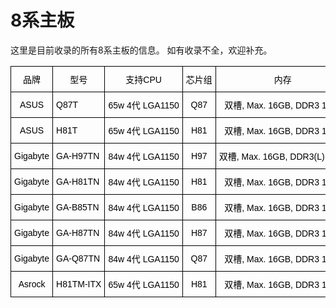 # 8系主板

这里是目前收录的所有8系主板的信息。
如有收录不全，欢迎补充。

<style type="text/css">
.tg  {border-collapse:collapse;border-spacing:0;}
.tg td{border-color:black;border-style:solid;border-width:1px;font-family:Arial, sans-serif;font-size:14px;
  overflow:hidden;padding:10px 5px;word-break:keep-all;white-space:nowrap;}
.tg th{border-color:black;border-style:solid;border-width:1px;font-family:Arial, sans-serif;font-size:14px;
  font-weight:normal;overflow:hidden;padding:10px 5px;word-break:keep-all;white-space:nowrap;}
.tg .tg-cly1{text-align:left;vertical-align:middle}
.tg .tg-baqh{text-align:center;vertical-align:top}
.tg .tg-nrix{text-align:center;vertical-align:middle}
.tg .tg-stis{color:#333;text-align:center;vertical-align:top}
</style>
<table class="tg">
<thead>
  <tr>
    <th class="tg-nrix"><span style="font-weight:400;font-style:normal;text-decoration:none;color:black">品牌</span></th>
    <th class="tg-nrix"><span style="font-weight:400;font-style:normal;text-decoration:none;color:black">型号</span></th>
    <th class="tg-nrix"><span style="font-weight:400;font-style:normal;text-decoration:none;color:black">支持CPU</span></th>
    <th class="tg-nrix"><span style="font-weight:400;font-style:normal;text-decoration:none;color:black">芯片组</span></th>
    <th class="tg-nrix"><span style="font-weight:400;font-style:normal;text-decoration:none;color:black">内存</span></th>
    <th class="tg-nrix"><span style="font-weight:400;font-style:normal;text-decoration:none;color:black">通道</span></th>
    <th class="tg-nrix"><span style="font-weight:400;font-style:normal;text-decoration:none;color:black">HDMI接口</span></th>
    <th class="tg-nrix"><span style="font-weight:400;font-style:normal;text-decoration:none;color:black">DP接口</span></th>
    <th class="tg-nrix"><span style="font-weight:400;font-style:normal;text-decoration:none;color:black">其他显示接口</span></th>
    <th class="tg-nrix"><span style="font-weight:400;font-style:normal;text-decoration:none;color:black">LAN</span></th>
    <th class="tg-baqh"> <span style="font-weight:400;font-style:normal;text-decoration:none;color:black">PCI Express</span> </th>
    <th class="tg-nrix"><span style="font-weight:400;font-style:normal;text-decoration:none;color:black">WIFI/BT</span></th>
    <th class="tg-nrix"><span style="font-weight:400;font-style:normal;text-decoration:none;color:black">M.2 规格</span></th>
    <th class="tg-nrix"><span style="font-weight:400;font-style:normal;text-decoration:none;color:black">速度</span></th>
    <th class="tg-nrix"><span style="font-weight:400;font-style:normal;text-decoration:none;color:black">mini PCIe/mSATA</span></th>
    <th class="tg-nrix"><span style="font-weight:400;font-style:normal;text-decoration:none;color:black">SATA</span></th>
    <th class="tg-nrix"><span style="font-weight:400;font-style:normal;text-decoration:none;color:black">USB 3</span></th>
    <th class="tg-nrix"><span style="font-weight:400;font-style:normal;text-decoration:none;color:black">USB 2</span></th>
    <th class="tg-nrix"><span style="font-weight:400;font-style:normal;text-decoration:none;color:black">其他</span></th>
    <th class="tg-nrix"><span style="font-weight:400;font-style:normal;text-decoration:none;color:black">备注</span></th>
  </tr>
</thead>
<tbody>
  <tr>
    <td class="tg-nrix"><span style="font-weight:400;font-style:normal;text-decoration:none;color:black">ASUS</span></td>
    <td class="tg-cly1"><span style="font-weight:400;font-style:normal;text-decoration:none;color:black">Q87T</span></td>
    <td class="tg-cly1"><span style="font-weight:400;font-style:normal;text-decoration:none;color:black">65w 4代 LGA1150</span></td>
    <td class="tg-nrix"><span style="font-weight:400;font-style:normal;text-decoration:none;color:black">Q87</span></td>
    <td class="tg-nrix"><span style="font-weight:400;font-style:normal;text-decoration:none;color:black">双槽, Max. 16GB, DDR3 1600</span>  </td>
    <td class="tg-nrix"><span style="font-weight:400;font-style:normal;text-decoration:none;color:black">双</span></td>
    <td class="tg-nrix"><span style="font-weight:400;font-style:normal;text-decoration:none;color:black">1 x HDMI 1.4b </span></td>
    <td class="tg-nrix"><span style="font-weight:400;font-style:normal;text-decoration:none;color:black">1 x DP 1.2</span></td>
    <td class="tg-nrix"><span style="font-weight:400;font-style:normal;text-decoration:none;color:black">1 x LVDS </span></td>
    <td class="tg-nrix"><span style="font-weight:400;font-style:normal;text-decoration:none;color:black">1 x RTL8111G + 1 x I217LM</span></td>
    <td class="tg-nrix"><span style="font-weight:400;font-style:normal;text-decoration:none;color:black">1 x PCIE 3.0 x4</span></td>
    <td class="tg-nrix"><span style="font-weight:400;font-style:normal;text-decoration:none;color:black">1 x mini PCIe (半高)</span></td>
    <td class="tg-stis"><span style="font-weight:400;font-style:normal;text-decoration:none;color:#333">无</span></td>
    <td class="tg-stis"><span style="font-weight:400;font-style:normal;text-decoration:none;color:#333">无</span></td>
    <td class="tg-nrix"><span style="font-weight:400;font-style:normal;text-decoration:none;color:black">1 x mini PCIe (全高)</span></td>
    <td class="tg-nrix"><span style="font-weight:400;font-style:normal;text-decoration:none;color:black">4 x SATA 6Gb/s</span></td>
    <td class="tg-nrix"><span style="font-weight:400;font-style:normal;text-decoration:none;color:black">3.0 x4</span></td>
    <td class="tg-nrix"><span style="font-weight:400;font-style:normal;text-decoration:none;color:black">无</span></td>
    <td class="tg-nrix"><span style="font-weight:400;font-style:normal;text-decoration:none;color:black">Intel vPro</span></td>
    <td class="tg-nrix"></td>
  </tr>
  <tr>
    <td class="tg-nrix"><span style="font-weight:400;font-style:normal;text-decoration:none;color:black">ASUS</span></td>
    <td class="tg-cly1"><span style="font-weight:400;font-style:normal;text-decoration:none;color:black">H81T</span></td>
    <td class="tg-cly1"><span style="font-weight:400;font-style:normal;text-decoration:none;color:black">65w 4代 LGA1150</span></td>
    <td class="tg-nrix"><span style="font-weight:400;font-style:normal;text-decoration:none;color:black">H81</span></td>
    <td class="tg-nrix"><span style="font-weight:400;font-style:normal;text-decoration:none;color:black">双槽, Max. 16GB, DDR3 1600</span>  </td>
    <td class="tg-nrix"><span style="font-weight:400;font-style:normal;text-decoration:none;color:black">双</span></td>
    <td class="tg-nrix"><span style="font-weight:400;font-style:normal;text-decoration:none;color:black">1 x HDMI 1.4b </span></td>
    <td class="tg-nrix"><span style="font-weight:400;font-style:normal;text-decoration:none;color:black">1 x DP 1.2</span></td>
    <td class="tg-nrix"><span style="font-weight:400;font-style:normal;text-decoration:none;color:black">1 x LVDS </span></td>
    <td class="tg-nrix"><span style="font-weight:400;font-style:normal;text-decoration:none;color:black">1 x RTL8111G</span></td>
    <td class="tg-nrix"><span style="font-weight:400;font-style:normal;text-decoration:none;color:black">无</span></td>
    <td class="tg-nrix"><span style="font-weight:400;font-style:normal;text-decoration:none;color:black">1 x mini PCIe (半高)</span></td>
    <td class="tg-stis"><span style="font-weight:400;font-style:normal;text-decoration:none;color:#333">无</span></td>
    <td class="tg-stis"><span style="font-weight:400;font-style:normal;text-decoration:none;color:#333">无</span></td>
    <td class="tg-nrix"><span style="font-weight:400;font-style:normal;text-decoration:none;color:black">1 x mini PCIe (全高)</span></td>
    <td class="tg-nrix"><span style="font-weight:400;font-style:normal;text-decoration:none;color:black">1 x SATA 6Gb/s</span>  <span style="font-weight:400;font-style:normal;text-decoration:none;color:black">1x SATA 3Gb/s</span> </td>
    <td class="tg-nrix"><span style="font-weight:400;font-style:normal;text-decoration:none;color:black">3.0 x2</span></td>
    <td class="tg-nrix"><span style="font-weight:400;font-style:normal;text-decoration:none;color:black">2.0 x2</span></td>
    <td class="tg-nrix"></td>
    <td class="tg-nrix"></td>
  </tr>
  <tr>
    <td class="tg-nrix"><span style="font-weight:400;font-style:normal;text-decoration:none;color:black">Gigabyte</span></td>
    <td class="tg-cly1"><span style="font-weight:400;font-style:normal;text-decoration:none;color:black">GA-H97TN</span>  </td>
    <td class="tg-cly1"><span style="font-weight:400;font-style:normal;text-decoration:none;color:black">84w 4代 LGA1150</span></td>
    <td class="tg-nrix"><span style="font-weight:400;font-style:normal;text-decoration:none;color:black">H97</span></td>
    <td class="tg-nrix"><span style="font-weight:400;font-style:normal;text-decoration:none;color:black">双槽, Max. 16GB, DDR3(L) 1600</span>  </td>
    <td class="tg-nrix"><span style="font-weight:400;font-style:normal;text-decoration:none;color:black">双</span></td>
    <td class="tg-nrix"><span style="font-weight:400;font-style:normal;text-decoration:none;color:black">1 x HDMI 1.4b </span></td>
    <td class="tg-nrix"><span style="font-weight:400;font-style:normal;text-decoration:none;color:black">1 x DP 1.2</span></td>
    <td class="tg-nrix"><span style="font-weight:400;font-style:normal;text-decoration:none;color:black">1 x LVDS </span></td>
    <td class="tg-nrix"><span style="font-weight:400;font-style:normal;text-decoration:none;color:black">1 x Realtek 千兆</span>  </td>
    <td class="tg-nrix"><span style="font-weight:400;font-style:normal;text-decoration:none;color:black">1 x PCIE 3.0 x4</span></td>
    <td class="tg-nrix"><span style="font-weight:400;font-style:normal;text-decoration:none;color:black">1 x mini PCIe (半高)</span></td>
    <td class="tg-stis"><span style="font-weight:400;font-style:normal;text-decoration:none;color:#333">无</span></td>
    <td class="tg-stis"><span style="font-weight:400;font-style:normal;text-decoration:none;color:#333">无</span></td>
    <td class="tg-nrix"><span style="font-weight:400;font-style:normal;text-decoration:none;color:black">1 x mSATA (全高)</span></td>
    <td class="tg-nrix"><span style="font-weight:400;font-style:normal;text-decoration:none;color:black">4 x SATA 6Gb/s</span></td>
    <td class="tg-nrix"><span style="font-weight:400;font-style:normal;text-decoration:none;color:black">3.0 x4</span></td>
    <td class="tg-nrix"><span style="font-weight:400;font-style:normal;text-decoration:none;color:black">无</span></td>
    <td class="tg-nrix"></td>
    <td class="tg-nrix"></td>
  </tr>
  <tr>
    <td class="tg-nrix"><span style="font-weight:400;font-style:normal;text-decoration:none;color:black">Gigabyte</span></td>
    <td class="tg-cly1"><span style="font-weight:400;font-style:normal;text-decoration:none;color:black">GA-H81TN</span> </td>
    <td class="tg-cly1"><span style="font-weight:400;font-style:normal;text-decoration:none;color:black">84w 4代 LGA1150</span></td>
    <td class="tg-nrix"><span style="font-weight:400;font-style:normal;text-decoration:none;color:black">H81</span></td>
    <td class="tg-nrix"><span style="font-weight:400;font-style:normal;text-decoration:none;color:black">双槽, Max. 16GB, DDR3 1600</span>  </td>
    <td class="tg-nrix"><span style="font-weight:400;font-style:normal;text-decoration:none;color:black">双</span></td>
    <td class="tg-nrix"><span style="font-weight:400;font-style:normal;text-decoration:none;color:black">1 x HDMI 1.4b </span></td>
    <td class="tg-nrix"><span style="font-weight:400;font-style:normal;text-decoration:none;color:black">1 x DP 1.2</span></td>
    <td class="tg-nrix"><span style="font-weight:400;font-style:normal;text-decoration:none;color:black">1 x LVDS </span></td>
    <td class="tg-nrix"><span style="font-weight:400;font-style:normal;text-decoration:none;color:black">1 x Realtek 千兆</span>  </td>
    <td class="tg-nrix"><span style="font-weight:400;font-style:normal;text-decoration:none;color:black">1 x PCIE 3.0 x4</span></td>
    <td class="tg-nrix"><span style="font-weight:400;font-style:normal;text-decoration:none;color:black">1 x mini PCIe (半高)</span></td>
    <td class="tg-stis"><span style="font-weight:400;font-style:normal;text-decoration:none;color:#333">无</span></td>
    <td class="tg-stis"><span style="font-weight:400;font-style:normal;text-decoration:none;color:#333">无</span></td>
    <td class="tg-nrix"><span style="font-weight:400;font-style:normal;text-decoration:none;color:black">1 x mSATA (全高)</span></td>
    <td class="tg-nrix"><span style="font-weight:400;font-style:normal;text-decoration:none;color:black">2 x SATA 6Gb/s</span>  <span style="font-weight:400;font-style:normal;text-decoration:none;color:black">1 x SATA 3Gb/s</span> </td>
    <td class="tg-nrix"><span style="font-weight:400;font-style:normal;text-decoration:none;color:black">3.0 x2</span></td>
    <td class="tg-nrix"><span style="font-weight:400;font-style:normal;text-decoration:none;color:black">2.0 x2</span></td>
    <td class="tg-nrix"></td>
    <td class="tg-nrix"></td>
  </tr>
  <tr>
    <td class="tg-nrix"><span style="font-weight:400;font-style:normal;text-decoration:none;color:black">Gigabyte</span></td>
    <td class="tg-cly1"><span style="font-weight:400;font-style:normal;text-decoration:none;color:black">GA-B85TN</span> </td>
    <td class="tg-cly1"><span style="font-weight:400;font-style:normal;text-decoration:none;color:black">84w 4代 LGA1150</span></td>
    <td class="tg-nrix"><span style="font-weight:400;font-style:normal;text-decoration:none;color:black">B86</span></td>
    <td class="tg-nrix"><span style="font-weight:400;font-style:normal;text-decoration:none;color:black">双槽, Max. 16GB, DDR3 1600</span>  </td>
    <td class="tg-nrix"><span style="font-weight:400;font-style:normal;text-decoration:none;color:black">双</span></td>
    <td class="tg-nrix"><span style="font-weight:400;font-style:normal;text-decoration:none;color:black">1 x HDMI 1.4b </span></td>
    <td class="tg-nrix"><span style="font-weight:400;font-style:normal;text-decoration:none;color:black">1 x DP 1.2</span></td>
    <td class="tg-nrix"><span style="font-weight:400;font-style:normal;text-decoration:none;color:black">1 x LVDS </span></td>
    <td class="tg-nrix"><span style="font-weight:400;font-style:normal;text-decoration:none;color:black">1 x Realtek 千兆</span>  </td>
    <td class="tg-nrix"><span style="font-weight:400;font-style:normal;text-decoration:none;color:black">1 x PCIE 3.0 x4</span></td>
    <td class="tg-nrix"><span style="font-weight:400;font-style:normal;text-decoration:none;color:black">1 x mini PCIe (半高)</span></td>
    <td class="tg-stis"><span style="font-weight:400;font-style:normal;text-decoration:none;color:#333">无</span></td>
    <td class="tg-stis"><span style="font-weight:400;font-style:normal;text-decoration:none;color:#333">无</span></td>
    <td class="tg-nrix"><span style="font-weight:400;font-style:normal;text-decoration:none;color:black">1 x mSATA (全高)</span></td>
    <td class="tg-nrix"><span style="font-weight:400;font-style:normal;text-decoration:none;color:black">3 x SATA 6Gb/s</span></td>
    <td class="tg-nrix"><span style="font-weight:400;font-style:normal;text-decoration:none;color:black">3.0 x4</span></td>
    <td class="tg-nrix"><span style="font-weight:400;font-style:normal;text-decoration:none;color:black">无</span></td>
    <td class="tg-nrix"></td>
    <td class="tg-nrix"></td>
  </tr>
  <tr>
    <td class="tg-nrix"><span style="font-weight:400;font-style:normal;text-decoration:none;color:black">Gigabyte</span></td>
    <td class="tg-cly1"><span style="font-weight:400;font-style:normal;text-decoration:none;color:black">GA-H87TN</span> </td>
    <td class="tg-cly1"><span style="font-weight:400;font-style:normal;text-decoration:none;color:black">84w 4代 LGA1150</span></td>
    <td class="tg-nrix"><span style="font-weight:400;font-style:normal;text-decoration:none;color:black">H87</span></td>
    <td class="tg-nrix"><span style="font-weight:400;font-style:normal;text-decoration:none;color:black">双槽, Max. 16GB, DDR3 1600</span>  </td>
    <td class="tg-nrix"><span style="font-weight:400;font-style:normal;text-decoration:none;color:black">双</span></td>
    <td class="tg-nrix"><span style="font-weight:400;font-style:normal;text-decoration:none;color:black">1 x HDMI 1.4b </span></td>
    <td class="tg-nrix"><span style="font-weight:400;font-style:normal;text-decoration:none;color:black">1 x DP 1.2</span></td>
    <td class="tg-nrix"><span style="font-weight:400;font-style:normal;text-decoration:none;color:black">1 x LVDS </span></td>
    <td class="tg-nrix"><span style="font-weight:400;font-style:normal;text-decoration:none;color:black">1 x Realtek 千兆</span>  </td>
    <td class="tg-nrix"><span style="font-weight:400;font-style:normal;text-decoration:none;color:black">1 x PCIE 3.0 x4</span></td>
    <td class="tg-nrix"><span style="font-weight:400;font-style:normal;text-decoration:none;color:black">1 x mini PCIe (半高)</span></td>
    <td class="tg-stis"><span style="font-weight:400;font-style:normal;text-decoration:none;color:#333">无</span></td>
    <td class="tg-stis"><span style="font-weight:400;font-style:normal;text-decoration:none;color:#333">无</span></td>
    <td class="tg-nrix"><span style="font-weight:400;font-style:normal;text-decoration:none;color:black">1 x mSATA (全高)</span></td>
    <td class="tg-nrix"><span style="font-weight:400;font-style:normal;text-decoration:none;color:black">4 x SATA 6Gb/s</span></td>
    <td class="tg-nrix"><span style="font-weight:400;font-style:normal;text-decoration:none;color:black">3.0 x4</span></td>
    <td class="tg-nrix"><span style="font-weight:400;font-style:normal;text-decoration:none;color:black">无</span></td>
    <td class="tg-nrix"></td>
    <td class="tg-nrix"></td>
  </tr>
  <tr>
    <td class="tg-nrix"><span style="font-weight:400;font-style:normal;text-decoration:none;color:black">Gigabyte</span></td>
    <td class="tg-cly1"><span style="font-weight:400;font-style:normal;text-decoration:none;color:black">GA-Q87TN</span> </td>
    <td class="tg-cly1"><span style="font-weight:400;font-style:normal;text-decoration:none;color:black">84w 4代 LGA1150</span></td>
    <td class="tg-nrix"><span style="font-weight:400;font-style:normal;text-decoration:none;color:black">Q87</span></td>
    <td class="tg-nrix"><span style="font-weight:400;font-style:normal;text-decoration:none;color:black">双槽, Max. 16GB, DDR3 1600</span>  </td>
    <td class="tg-nrix"><span style="font-weight:400;font-style:normal;text-decoration:none;color:black">双</span></td>
    <td class="tg-nrix"><span style="font-weight:400;font-style:normal;text-decoration:none;color:black">1 x HDMI 1.4b </span></td>
    <td class="tg-nrix"><span style="font-weight:400;font-style:normal;text-decoration:none;color:black">1 x DP 1.2</span></td>
    <td class="tg-nrix"><span style="font-weight:400;font-style:normal;text-decoration:none;color:black">1 x LVDS </span></td>
    <td class="tg-nrix"><span style="font-weight:400;font-style:normal;text-decoration:none;color:black">1 x Realtek</span>  <span style="font-weight:400;font-style:normal;text-decoration:none;color:black">1 x Intel 双千兆</span>  </td>
    <td class="tg-nrix"><span style="font-weight:400;font-style:normal;text-decoration:none;color:black">1 x PCIE 3.0 x4</span></td>
    <td class="tg-nrix"><span style="font-weight:400;font-style:normal;text-decoration:none;color:black">1 x mini PCIe (半高)</span></td>
    <td class="tg-stis"><span style="font-weight:400;font-style:normal;text-decoration:none;color:#333">无</span></td>
    <td class="tg-stis"><span style="font-weight:400;font-style:normal;text-decoration:none;color:#333">无</span></td>
    <td class="tg-nrix"><span style="font-weight:400;font-style:normal;text-decoration:none;color:black">1 x mSATA (全高)</span></td>
    <td class="tg-nrix"><span style="font-weight:400;font-style:normal;text-decoration:none;color:black">4 x SATA 6Gb/s</span></td>
    <td class="tg-nrix"><span style="font-weight:400;font-style:normal;text-decoration:none;color:black">3.0 x4</span></td>
    <td class="tg-nrix"><span style="font-weight:400;font-style:normal;text-decoration:none;color:black">无</span></td>
    <td class="tg-nrix"><span style="font-weight:400;font-style:normal;text-decoration:none;color:black">Intel vPro</span></td>
    <td class="tg-nrix"></td>
  </tr>
  <tr>
    <td class="tg-nrix"><span style="font-weight:400;font-style:normal;text-decoration:none;color:black">Asrock</span></td>
    <td class="tg-cly1"><span style="font-weight:400;font-style:normal;text-decoration:none;color:black">H81TM-ITX</span></td>
    <td class="tg-cly1"><span style="font-weight:400;font-style:normal;text-decoration:none;color:black">65w 4代 LGA1150</span></td>
    <td class="tg-nrix"><span style="font-weight:400;font-style:normal;text-decoration:none;color:black">H81</span></td>
    <td class="tg-nrix"><span style="font-weight:400;font-style:normal;text-decoration:none;color:black">双槽, Max. 16GB, DDR3 1600</span>  </td>
    <td class="tg-nrix"><span style="font-weight:400;font-style:normal;text-decoration:none;color:black">双</span></td>
    <td class="tg-nrix"><span style="font-weight:400;font-style:normal;text-decoration:none;color:black">2 x HDMI 1.4b </span></td>
    <td class="tg-nrix"><span style="font-weight:400;font-style:normal;text-decoration:none;color:black">无</span></td>
    <td class="tg-nrix"><span style="font-weight:400;font-style:normal;text-decoration:none;color:black">1 x LVDS </span></td>
    <td class="tg-nrix"><span style="font-weight:400;font-style:normal;text-decoration:none;color:black">1 x I217V</span></td>
    <td class="tg-nrix"><span style="font-weight:400;font-style:normal;text-decoration:none;color:black">1 x PCIE 3.0 x4</span></td>
    <td class="tg-nrix"><span style="font-weight:400;font-style:normal;text-decoration:none;color:black">无</span></td>
    <td class="tg-nrix"><span style="font-weight:400;font-style:normal;text-decoration:none;color:black">无</span></td>
    <td class="tg-nrix"><span style="font-weight:400;font-style:normal;text-decoration:none;color:black">无</span></td>
    <td class="tg-nrix"><span style="font-weight:400;font-style:normal;text-decoration:none;color:black">1 x mini PCIe (全高)</span></td>
    <td class="tg-nrix"><span style="font-weight:400;font-style:normal;text-decoration:none;color:black">2 x SATA 6Gb/s</span></td>
    <td class="tg-nrix"><span style="font-weight:400;font-style:normal;text-decoration:none;color:black">3.1 x2</span></td>
    <td class="tg-nrix"><span style="font-weight:400;font-style:normal;text-decoration:none;color:black">2.0 x2</span></td>
    <td class="tg-nrix"></td>
    <td class="tg-nrix"></td>
  </tr>
</tbody>
</table>